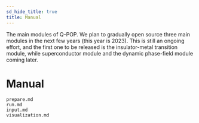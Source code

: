 ```yaml
---
sd_hide_title: true
title: Manual
---
```


The main modules of Q-POP. We plan to gradually open source three main modules in the next few years (this year is 2023). This is still an ongoing effort, and the first one to be released is the insulator-metal transition module, while superconductor module and the dynamic phase-field module coming later.

# Manual

```{toctree}
prepare.md
run.md
input.md
visualization.md
```
